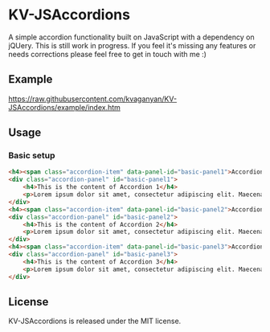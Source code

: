 # KV-JSAccordions
A simple accordion functionality built on JavaScript with a dependency on jQUery.
This is still work in progress. If you feel it's missing any features or needs corrections please feel free to get in touch with me :)

## Example
https://raw.githubusercontent.com/kvaganyan/KV-JSAccordions/example/index.htm

## Usage
### Basic setup
~~~html
<h4><span class="accordion-item" data-panel-id="basic-panel1">Accordion 1</span></h4>
<div class="accordion-panel" id="basic-panel1">
    <h4>This is the content of Accordion 1</h4>
    <p>Lorem ipsum dolor sit amet, consectetur adipiscing elit. Maecenas at elit felis. Donec ac sapien a tortor efficitur consequat.</p>
</div>
<h4><span class="accordion-item" data-panel-id="basic-panel2">Accordion 2</span></h4>
<div class="accordion-panel" id="basic-panel2">
    <h4>This is the content of Accordion 2</h4>
    <p>Lorem ipsum dolor sit amet, consectetur adipiscing elit. Maecenas at elit felis. Donec ac sapien a tortor efficitur consequat.</p>
</div>
<h4><span class="accordion-item" data-panel-id="basic-panel3">Accordion 3</span></h4>
<div class="accordion-panel" id="basic-panel3">
    <h4>This is the content of Accordion 3</h4>
    <p>Lorem ipsum dolor sit amet, consectetur adipiscing elit. Maecenas at elit felis. Donec ac sapien a tortor efficitur consequat.</p>
</div>
~~~

## License
KV-JSAccordions is released under the MIT license.
